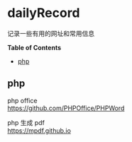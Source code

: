# dailyRecord
记录一些有用的网址和常用信息

**Table of Contents**

 * [php](#php)



## php
php office <br>
https://github.com/PHPOffice/PHPWord

php 生成 pdf <br>
https://mpdf.github.io
